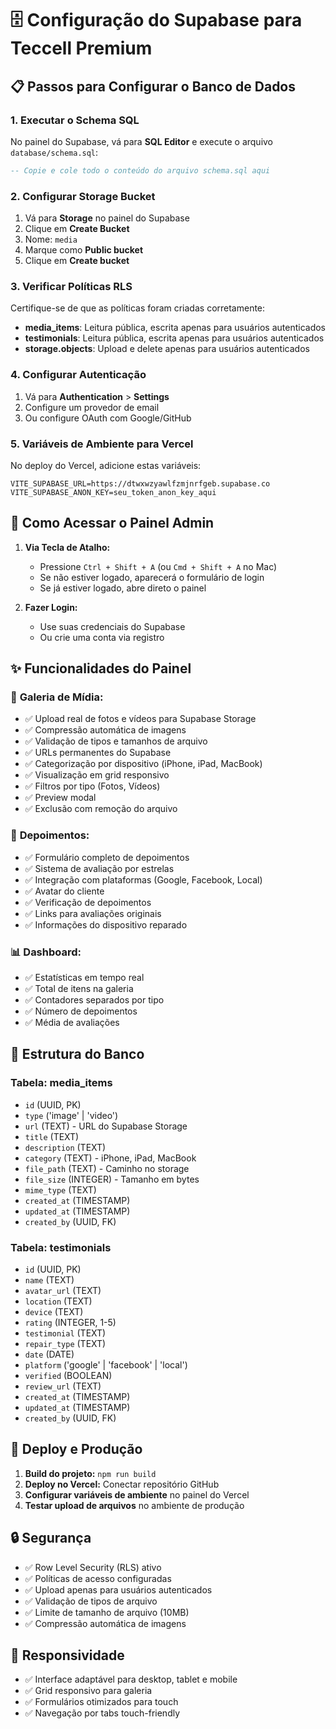 # 🗄️ Configuração do Supabase para Teccell Premium

## 📋 Passos para Configurar o Banco de Dados

### 1. **Executar o Schema SQL**

No painel do Supabase, vá para **SQL Editor** e execute o arquivo `database/schema.sql`:

```sql
-- Copie e cole todo o conteúdo do arquivo schema.sql aqui
```

### 2. **Configurar Storage Bucket**

1. Vá para **Storage** no painel do Supabase
2. Clique em **Create Bucket**
3. Nome: `media`
4. Marque como **Public bucket**
5. Clique em **Create bucket**

### 3. **Verificar Políticas RLS**

Certifique-se de que as políticas foram criadas corretamente:

- **media_items**: Leitura pública, escrita apenas para usuários autenticados
- **testimonials**: Leitura pública, escrita apenas para usuários autenticados
- **storage.objects**: Upload e delete apenas para usuários autenticados

### 4. **Configurar Autenticação**

1. Vá para **Authentication** > **Settings**
2. Configure um provedor de email
3. Ou configure OAuth com Google/GitHub

### 5. **Variáveis de Ambiente para Vercel**

No deploy do Vercel, adicione estas variáveis:

```env
VITE_SUPABASE_URL=https://dtwxwzyawlfzmjnrfgeb.supabase.co
VITE_SUPABASE_ANON_KEY=seu_token_anon_key_aqui
```

## 🔐 Como Acessar o Painel Admin

1. **Via Tecla de Atalho:**
   - Pressione `Ctrl + Shift + A` (ou `Cmd + Shift + A` no Mac)
   - Se não estiver logado, aparecerá o formulário de login
   - Se já estiver logado, abre direto o painel

2. **Fazer Login:**
   - Use suas credenciais do Supabase
   - Ou crie uma conta via registro

## ✨ Funcionalidades do Painel

### 📸 **Galeria de Mídia:**
- ✅ Upload real de fotos e vídeos para Supabase Storage
- ✅ Compressão automática de imagens
- ✅ Validação de tipos e tamanhos de arquivo
- ✅ URLs permanentes do Supabase
- ✅ Categorização por dispositivo (iPhone, iPad, MacBook)
- ✅ Visualização em grid responsivo
- ✅ Filtros por tipo (Fotos, Vídeos)
- ✅ Preview modal
- ✅ Exclusão com remoção do arquivo

### 💬 **Depoimentos:**
- ✅ Formulário completo de depoimentos
- ✅ Sistema de avaliação por estrelas
- ✅ Integração com plataformas (Google, Facebook, Local)
- ✅ Avatar do cliente
- ✅ Verificação de depoimentos
- ✅ Links para avaliações originais
- ✅ Informações do dispositivo reparado

### 📊 **Dashboard:**
- ✅ Estatísticas em tempo real
- ✅ Total de itens na galeria
- ✅ Contadores separados por tipo
- ✅ Número de depoimentos
- ✅ Média de avaliações

## 🔧 Estrutura do Banco

### **Tabela: media_items**
- `id` (UUID, PK)
- `type` ('image' | 'video')
- `url` (TEXT) - URL do Supabase Storage
- `title` (TEXT)
- `description` (TEXT)
- `category` (TEXT) - iPhone, iPad, MacBook
- `file_path` (TEXT) - Caminho no storage
- `file_size` (INTEGER) - Tamanho em bytes
- `mime_type` (TEXT)
- `created_at` (TIMESTAMP)
- `updated_at` (TIMESTAMP)
- `created_by` (UUID, FK)

### **Tabela: testimonials**
- `id` (UUID, PK)
- `name` (TEXT)
- `avatar_url` (TEXT)
- `location` (TEXT)
- `device` (TEXT)
- `rating` (INTEGER, 1-5)
- `testimonial` (TEXT)
- `repair_type` (TEXT)
- `date` (DATE)
- `platform` ('google' | 'facebook' | 'local')
- `verified` (BOOLEAN)
- `review_url` (TEXT)
- `created_at` (TIMESTAMP)
- `updated_at` (TIMESTAMP)
- `created_by` (UUID, FK)

## 🚀 Deploy e Produção

1. **Build do projeto:** `npm run build`
2. **Deploy no Vercel:** Conectar repositório GitHub
3. **Configurar variáveis de ambiente** no painel do Vercel
4. **Testar upload de arquivos** no ambiente de produção

## 🔒 Segurança

- ✅ Row Level Security (RLS) ativo
- ✅ Políticas de acesso configuradas
- ✅ Upload apenas para usuários autenticados
- ✅ Validação de tipos de arquivo
- ✅ Limite de tamanho de arquivo (10MB)
- ✅ Compressão automática de imagens

## 📱 Responsividade

- ✅ Interface adaptável para desktop, tablet e mobile
- ✅ Grid responsivo para galeria
- ✅ Formulários otimizados para touch
- ✅ Navegação por tabs touch-friendly